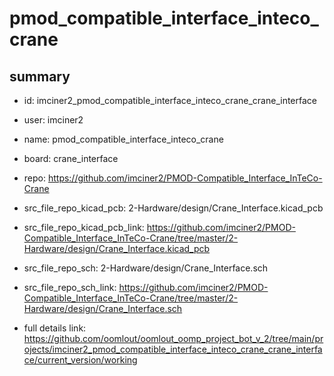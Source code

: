 # pmod_compatible_interface_inteco_crane
 
## summary 
* id: imciner2_pmod_compatible_interface_inteco_crane_crane_interface
* user: imciner2
* name: pmod_compatible_interface_inteco_crane
* board: crane_interface
* repo: https://github.com/imciner2/PMOD-Compatible_Interface_InTeCo-Crane
* src_file_repo_kicad_pcb: 2-Hardware/design/Crane_Interface.kicad_pcb
* src_file_repo_kicad_pcb_link: https://github.com/imciner2/PMOD-Compatible_Interface_InTeCo-Crane/tree/master/2-Hardware/design/Crane_Interface.kicad_pcb


* src_file_repo_sch: 2-Hardware/design/Crane_Interface.sch
* src_file_repo_sch_link: https://github.com/imciner2/PMOD-Compatible_Interface_InTeCo-Crane/tree/master/2-Hardware/design/Crane_Interface.sch
* full details link: https://github.com/oomlout/oomlout_oomp_project_bot_v_2/tree/main/projects/imciner2_pmod_compatible_interface_inteco_crane_crane_interface/current_version/working  







